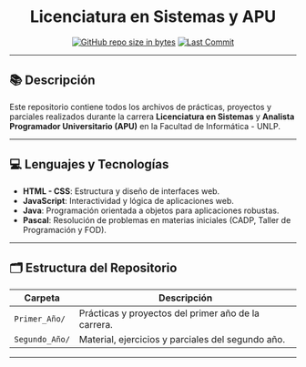 <div align="center">

# Licenciatura en Sistemas y APU

[![GitHub repo size in bytes](https://img.shields.io/github/repo-size/LRondinelli04/Licenciatura-en-Sistemas_APU)](https://github.com/LRondinelli04/Licenciatura-en-Sistemas_APU)
[![Last Commit](https://img.shields.io/github/last-commit/LRondinelli04/Licenciatura-en-Sistemas_APU)](https://github.com/LRondinelli04/Licenciatura-en-Sistemas_APU/commits/main)

</div>

---

## 📚 Descripción

Este repositorio contiene todos los archivos de prácticas, proyectos y parciales realizados durante la carrera **Licenciatura en Sistemas** y **Analista Programador Universitario (APU)** en la Facultad de Informática - UNLP.

---

## 💻 Lenguajes y Tecnologías

- **HTML - CSS**: Estructura y diseño de interfaces web.
- **JavaScript**: Interactividad y lógica de aplicaciones web.
- **Java**: Programación orientada a objetos para aplicaciones robustas.
- **Pascal**: Resolución de problemas en materias iniciales (CADP, Taller de Programación y FOD).

---

## 🗂️ Estructura del Repositorio

| Carpeta         | Descripción                                                                 |
|-----------------|-----------------------------------------------------------------------------|
| `Primer_Año/`   | Prácticas y proyectos del primer año de la carrera.                         |
| `Segundo_Año/`  | Material, ejercicios y parciales del segundo año.                           |


---